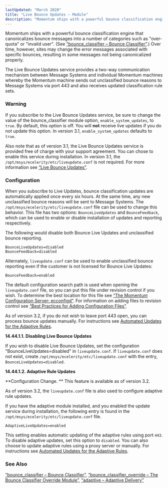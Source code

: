 ```yaml
---
lastUpdated: "March 2020"
title: "Live Bounce Updates – Module"
description: "Momentum ships with a powerful bounce classification engine that canonicalizes bounce messages into a number of categories such as over quota or invalid user See Section 14 11 bounce classifier Bounce Classifier Over time however sites may change the error messages associated with specific bounces resulting in some messages not..."
---
```


<a name="idp20293200"></a> 

Momentum ships with a powerful bounce classification engine that canonicalizes bounce messages into a number of categories such as "over-quota" or "invalid user". (See [“bounce_classifier – Bounce Classifier”](/momentum/3/3-reference/modules-bounce-classifier).) Over time, however, sites may change the error messages associated with specific bounces, resulting in some messages not being canonicalized properly.

The Live Bounce Updates service provides a two-way communication mechanism between Message Systems and individual Momentum machines whereby the Momentum machine sends out unclassified bounce reasons to Message Systems via port 443 and also receives updated classification rule sets.

### Warning

If you subscribe to the Live Bounce Updates service, be sure to change the value of the bounce_classifier module option, `enable_system_updates`, to `true`. By default, this option is off. You will **not** receive live updates if you do not update this option. In version 3.1, `enable_system_updates` defaults to `true`.

Also note that as of version 3.1, the Live Bounce Updates service is provided free of charge with your support agreement. You can chose to enable this service during installation. In version 3.1, the `/opt/msys/ecelerity/etc/liveupdate.conf` is not required. For more information see [“Live Bounce Updates”](/momentum/3/3-reference/install-additional-packages#install.additional.packages.lbu).

### <a name="modules.live.bounce.updates.configuration"></a> Configuration

When you subscribe to Live Updates, bounce classification updates are automatically applied once every six hours. At the same time, any new unclassified bounce reasons will be sent to Message Systems. The `/opt/msys/ecelerity/etc/liveupdate.conf` file can be used to change this behavior. This file has two options: `BounceLiveUpdates` and `BounceFeedback`, which can be used to enable or disable installation of updates and reporting respectively.

The following would disable both Bounce Live Updates and unclassified bounce reporting.

```
BounceLiveUpdates=disabled
BounceFeedback=disabled
```

Alternately, `liveupdate.conf` can be used to enable unclassified bounce reporting even if the customer is not licensed for Bounce Live Updates:

`BounceFeedback=enabled`

The default configuration search path is used when opening the `liveupdate.conf` file, so you can put this file under revision control if you wish. To determine the best location for this file see [“The Momentum Configuration Server: ecconfigd”](/momentum/3/3-reference/conf-ecconfigd). For information on adding files to revision control see [“Best Practices for Adding Configuration Files”](/momentum/3/3-reference/conf-adding-configuration-files).

As of version 3.2, if you do not wish to leave port 443 open, you can process bounce updates manually. For instructions see [Automated Updates for the Adaptive Rules](/momentum/3/3-ad/ad-adaptive-update).

**<a name="modules.live.bounce.updates.disabling"></a> 14.44.1.1. Disabling Live Bounce Updates**

If you wish to disable Live Bounce Updates, set the configuration "BounceLiveUpdates=disabled" in `liveupdate.conf`. If `liveupdate.conf` does not exist, create `/opt/msys/ecelerity/etc/liveupdate.conf` with the entry, `BounceLiveUpdates=disabled`.

**<a name="modules.live.updates.adaptive"></a> 14.44.1.2. Adaptive Rule Updates**

**Configuration Change. ** This feature is available as of version 3.2.

As of version 3.2, the `liveupdate.conf` file is also used to configure adaptive rule updates.

If you have the adaptive module installed, and you enabled the update service during installation, the following entry is found in the `/opt/msys/ecelerity/etc/liveupdate.conf` file.

`AdaptiveLiveUpdates=enabled`

This setting enables automatic updating of the adaptive rules using port `443`. To disable adaptive updates, set this option to `disabled`. You can also choose to update adaptive rules using a proxy server or manually. For instructions see [Automated Updates for the Adaptive Rules](/momentum/3/3-ad/ad-adaptive-update).

### <a name="idp20324944"></a> See Also

[“bounce_classifier – Bounce Classifier”](/momentum/3/3-reference/modules-bounce-classifier), [“bounce_classifier_override – The Bounce Classifier Override Module”](/momentum/3/3-reference/3-reference-modules-bounce-classifier-override), [“adaptive – Adaptive Delivery”](/momentum/3/3-reference/3-reference-modules-adaptive)